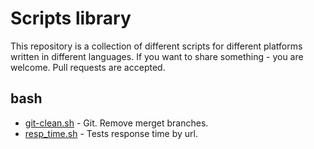 # Scripts library

This repository is a collection of different scripts for different platforms written in different languages. If you want to share something - you are welcome. Pull requests are accepted.

## bash

- [git-clean.sh](/bash/git-clean.sh) - Git. Remove merget branches.
- [resp_time.sh](/bash/resp_time.sh) - Tests response time by url.
